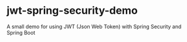 # jwt-spring-security-demo
A small demo for using JWT (Json Web Token) with Spring Security and Spring Boot

